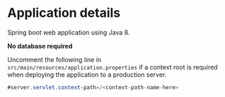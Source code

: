 # Application details

Spring boot web application using Java 8.

**No database required**


Uncomment the following line in ```src/main/resources/application.properties``` if a context root is required when deploying the application to a production server.
```java
#server.servlet.context-path=/<context-path-name-here>
```
